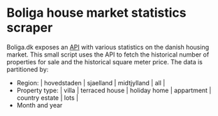 # Boliga house market statistics scraper
Boliga.dk exposes an [API](https://api.boliga.dk/) with various statistics on the danish housing market.
This small script uses the API to fetch the historical number of properties for sale and the 
historical square meter price. The data is partitioned by:
* Region: | hovedstaden | sjaelland | midtjylland | all |
* Property type: | villa | terraced house | holiday home | appartment | country estate | lots |
* Month and year
